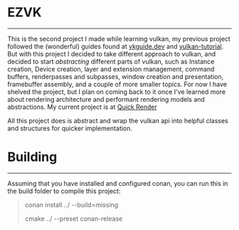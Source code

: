 # EZVK
***

This is the second project I made while learning vulkan, my previous project followed the (wonderful) guides found at [vkguide.dev](https://vkguide.dev) and [vulkan-tutorial](https://vulkan-tutorial.com).
But with this project I decided to take different approach to vulkan, and decided to start *abstracting* different parts of vulkan, such as Instance creation, Device creation, layer and extension management, command buffers, renderpasses and subpasses, window creation and presentation, framebuffer assembly, and a couple of more smaller topics. For now I have shelved the project, but I plan on coming back to it once I've learned more about rendering architecture and performant rendering models and abstractions. My current project is at [Quick Render](https://github.com/mrdudeman1111/QuickRender)

All this project does is abstract and wrap the vulkan api into helpful classes and structures for quicker implementation.

# Building
***

Assuming that you have installed and configured conan, you can run this in the build folder to compile this project:

> conan install ../ --build=missing
>
> cmake ../ --preset conan-release

